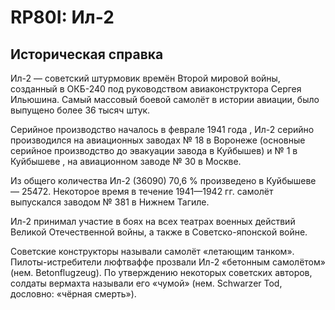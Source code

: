 # RP80I: Ил-2 

## Историческая справка
Ил-2 — советский штурмовик времён Второй мировой войны, созданный в ОКБ-240 под руководством авиаконструктора Сергея Ильюшина. 
Самый массовый боевой самолёт в истории авиации, было выпущено более 36 тысяч штук.

Серийное производство началось в феврале 1941 года , Ил-2 серийно производился на авиационных заводах № 18 в Воронеже (основные серийное производство до эвакуации завода в Куйбышев) и № 1 в Куйбышеве , на авиационном заводе № 30 в Москве. 

Из общего количества Ил-2 (36090) 70,6 % произведено в Куйбышеве — 25472. Некоторое время в течение 1941—1942 гг. самолёт выпускался заводом № 381 в Нижнем Тагиле.

Ил-2 принимал участие в боях на всех театрах военных действий Великой Отечественной войны, а также в Советско-японской войне.

Советские конструкторы называли самолёт «летающим танком». Пилоты-истребители люфтваффе прозвали Ил-2 «бетонным самолётом» (нем. Betonflugzeug). 
По утверждению некоторых советских авторов, солдаты вермахта называли его «чумой» (нем. Schwarzer Tod, дословно: «чёрная смерть»).
